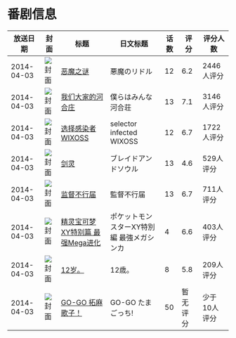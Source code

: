 # 番剧信息

|放送日期|封面|标题|日文标题|话数|评分|评分人数|
|---|---|---|---|---|---|---|
|2014-04-03|![封面](https://lain.bgm.tv/pic/cover/c/b4/d5/78474_aA57w.jpg)|[恶魔之谜](https://bangumi.tv/subject/78474)|悪魔のリドル|12|6.2|2446人评分|
|2014-04-03|![封面](https://lain.bgm.tv/pic/cover/c/0b/80/89216_ZQFLX.jpg)|[我们大家的河合庄](https://bangumi.tv/subject/89216)|僕らはみんな河合荘|13|7.1|3146人评分|
|2014-04-03|![封面](https://lain.bgm.tv/pic/cover/c/50/29/95095_YC5c3.jpg)|[选择感染者WIXOSS](https://bangumi.tv/subject/95095)|selector infected WIXOSS|12|6.7|1722人评分|
|2014-04-03|![封面](https://lain.bgm.tv/pic/cover/c/3b/ec/95825_ClyTi.jpg)|[剑灵](https://bangumi.tv/subject/95825)|ブレイドアンドソウル|13|4.6|529人评分|
|2014-04-03|![封面](https://lain.bgm.tv/pic/cover/c/ca/a7/98217_SgM11.jpg)|[监督不行届](https://bangumi.tv/subject/98217)|監督不行届|13|6.7|711人评分|
|2014-04-03|![封面](https://lain.bgm.tv/pic/cover/c/87/18/99889_gfHDz.jpg)|[精灵宝可梦XY特别篇 最强Mega进化](https://bangumi.tv/subject/99889)|ポケットモンスターXY特別編 最強メガシンカ|4|6.6|403人评分|
|2014-04-03|![封面](https://lain.bgm.tv/pic/cover/c/fa/b4/101268_eBL7J.jpg)|[12岁。](https://bangumi.tv/subject/101268)|12歳。|8|5.8|209人评分|
|2014-04-03|![封面](https://lain.bgm.tv/pic/cover/c/7c/21/102561_018I3.jpg)|[GO-GO 拓麻歌子！](https://bangumi.tv/subject/102561)|GO-GO たまごっち!|50|暂无评分|少于10人评分|
